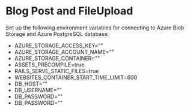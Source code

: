 # Blog Post and FileUpload

Set up the following environment variables for connecting to Azure Blob Storage and Azure PostgreSQL database:

- AZURE_STORAGE_ACCESS_KEY=""
- AZURE_STORAGE_ACCOUNT_NAME=""
- AZURE_STORAGE_CONTAINER=""
- ASSETS_PRECOMPILE=true
- RAILS_SERVE_STATIC_FILES=true
- WEBSITES_CONTAINER_START_TIME_LIMIT=600
- DB_HOST=""
- DB_USERNAME=""
- DB_PASSWORD=""
- DB_PASSWORD=""
